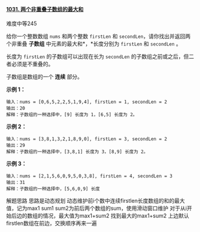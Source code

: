 #### [1031. 两个非重叠子数组的最大和](https://leetcode.cn/problems/maximum-sum-of-two-non-overlapping-subarrays/)

难度中等245

给你一个整数数组 `nums` 和两个整数 `firstLen` 和 `secondLen`，请你找出并返回两个非重叠 **子数组** 中元素的最大和*，*长度分别为 `firstLen` 和 `secondLen` 。

长度为 `firstLen` 的子数组可以出现在长为 `secondLen` 的子数组之前或之后，但二者必须是不重叠的。

子数组是数组的一个 **连续** 部分。

 

**示例 1：**

```
输入：nums = [0,6,5,2,2,5,1,9,4], firstLen = 1, secondLen = 2
输出：20
解释：子数组的一种选择中，[9] 长度为 1，[6,5] 长度为 2。
```

**示例 2：**

```
输入：nums = [3,8,1,3,2,1,8,9,0], firstLen = 3, secondLen = 2
输出：29
解释：子数组的一种选择中，[3,8,1] 长度为 3，[8,9] 长度为 2。
```

**示例 3：**

```
输入：nums = [2,1,5,6,0,9,5,0,3,8], firstLen = 4, secondLen = 3
输出：31
解释：子数组的一种选择中，[5,6,0,9] 长度
```





解题思路
思路是动态规划
动态维护前i个数中连续firstlen长度数组的和的最大值，记为max1
sum1 sum2为前后两个数组的sum，使用滑动窗口维护
对于从i开始后边的数组的情况，最大值为max1+sum2
找到最大的max1+sum2
上边默认firstlen数组在前边，交换顺序再来一遍

